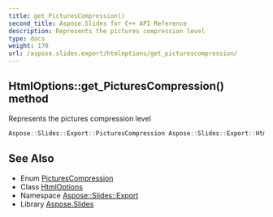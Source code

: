 ```yaml
---
title: get_PicturesCompression()
second_title: Aspose.Slides for C++ API Reference
description: Represents the pictures compression level
type: docs
weight: 170
url: /aspose.slides.export/htmloptions/get_picturescompression/
---
```

## HtmlOptions::get_PicturesCompression() method


Represents the pictures compression level

```cpp
Aspose::Slides::Export::PicturesCompression Aspose::Slides::Export::HtmlOptions::get_PicturesCompression() override
```

## See Also

* Enum [PicturesCompression](../../picturescompression/)
* Class [HtmlOptions](../)
* Namespace [Aspose::Slides::Export](../../)
* Library [Aspose.Slides](../../../)